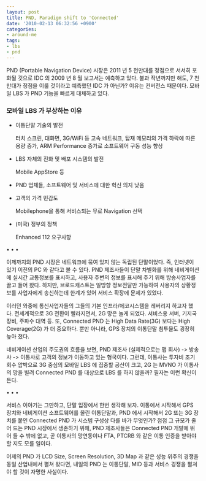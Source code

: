 ```yaml
---
layout: post
title: PND, Paradigm shift to 'Connected'
date: '2010-02-13 06:32:56 +0900'
categories:
- around-me
tags:
- lbs
- pnd
---
```


PND (Portable Navigation Device) 시장은 2011 년 5 천만대를 정점으로 서서히 포화될 것으로 IDC 의 2009 년 8 월 보고서는 예측하고 있다. 불과 작년까지만 해도, 7 천만대가 정점을 이룰 것이라고 예측했던 IDC 가 아닌가? 이유는 컨버전스 때문이다. 모바일 LBS 가 PND 기능을 빠르게 대체하고 있다.

### 모바일 LBS 가 부상하는 이유

-   이통단말 기술의 발전

    터치 스크린, 대화면, 3G/WiFi 등 고속 네트워크, 탑재 메모리의 가격 하락에 따른 용량 증가, ARM Performance 증가로 소프트웨어 구동 성능 향상

-   LBS 자체의 진화 및 배포 시스템의 발전

    Mobile AppStore 등

-   PND 업체들, 소프트웨어 및 서비스에 대한 혁신 의지 낮음

-   고객의 가격 민감도

    Mobilephone을 통해 서비스되는 무료 Navigation 선택

-   (미국) 정부의 정책

    Enhanced 112 요구사항

<!--more-->

<div class="spacer">• • •</div>

이제까지의 PND 시장은 네트워크에 묶여 있지 않는 독립된 단말이었다. 즉, 인터넷이 있기 이전의 PC 와 같다고 볼 수 있다. PND 제조사들이 단말 차별화를 위해 네비게이션에 실시간 교통정보를 표시하고, 사용자 주변의 정보를 표시해 주기 위해 방송사업자를 끌고 들어 왔다. 하지만, 브로드캐스트는 일방향 정보전달만 가능하여 사용자의 상황정보를 사업자에게 송신하는데 한계가 있어 서비스 확장에 문제가 있었다.

이러던 와중에 통신사업자들의 그들의 기본 인프라/에코시스템을 레버리지 하고자 했다. 전세계적으로 3G 전환이 빨라지면서, 2G 망은 놀게 되었다. 서비스용 서버, 기지국 장비, 주파수 대역 등. 또, Connected PND 는 High Data Rate(3G) 보다는 High Coverage(2G) 가 더 중요하다. 뿐만 아니라, GPS 장치의 이통단말 침투율도 굉장히 높아 졌다.

네비게이션 산업의 주도권의 흐름을 보면, PND 제조사 (실제적으로는 맵 회사) -> 방송사 -> 이통사로 고객의 정보가 이동하고 있는 형국이다. 그런데, 이통사는 투자비 조기 회수 압박으로 3G 중심의 모바일 LBS 에 집중할 공산이 크고, 2G 는 MVNO 가 이통사의 망을 빌려 Connected PND 를 대상으로 LBS 를 하지 않을까? 필자는 이런 확신이 든다.

<div class="spacer">• • •</div>

서비스 이야기는 그만하고, 단말 입장에서 한번 생각해 보자. 이통에서 시작해서 GPS 장치와 네비게이션 소프트웨어를 올린 이통단말과, PND 에서 시작해서 2G 또는 3G 장치를 붙인 Connected PND 가 시스템 구성상 다를 바가 무엇인가? 점점 그 규모가 줄어 드는 PND 시장에서 생존하기 위해, PND 제조사들은 Connected PND 개발에 뛰어 들 수 밖에 없고, 곧 이통사의 망연동이나 FTA, PTCRB 와 같은 이통 인증을 받아야 할 지도 모를 일이다.

어제의 PND 가 LCD Size, Screen Resolution, 3D Map 과 같은 성능 위주의 경쟁을 동일 산업내에서 펼쳐 왔다면, 내일의 PND 는 이통단말, MID 등과 서비스 경쟁을 펼쳐야 할 것이 자명한 사실이다.
